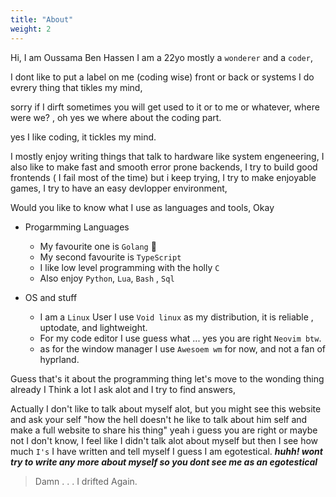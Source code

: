 ```yaml
---
title: "About"
weight: 2
---
```


Hi, I am Oussama Ben Hassen I am a 22yo mostly a `wonderer` and a `coder`,

I dont like to put a label on me (coding wise) front or back or systems I do evrery thing that tikles my mind, 

sorry if I dirft sometimes you will get used to it or to me or whatever, where were we? , oh yes we where about the coding part.

yes I like coding, it tickles my mind.

I mostly enjoy writing things that talk to hardware like system engeneering, I also like to make fast and smooth error prone backends, I try to build good frontends ( I fail most of the time) but i keep trying, I try to make enjoyable games, I try to have an easy devlopper environment, 

Would you like to know what I use as languages and tools, Okay

* Progarmming Languages

    - My favourite one is `Golang`  <span class="nerd-icon"></span> 
    - My second favourite is `TypeScript`
    - I like low level programming with the holly `C`
    - Also enjoy `Python`, `Lua`, `Bash` , `Sql`

* OS and stuff
    - I am a `Linux` User I use `Void linux` as my distribution, it is reliable , uptodate, and lightweight.
    - For my code editor I use guess what ... yes you are right `Neovim btw`.
    - as for the window manager I use `Awesoem wm` for now, and not a fan of hyprland.

Guess that's it about the programming thing let's move to the wonding thing already
I Think a lot I ask alot and I try to find answers, 

Actually I don't like to talk about myself alot, but you might see this website and ask your self "how the hell doesn't he like to talk about him self and make a full website to share his thing" yeah i guess you are right or maybe not I don't know, I feel like I didn't talk alot about myself but then I see how much `I's` I have written and tell myself I guess I am egotestical. ***huhh! wont try to write any more about myself so you dont see me as an egotestical*** 

 > Damn . . . I drifted Again.
